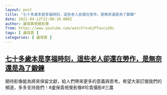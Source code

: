 ```yaml
---
layout: post
title: "七十多歲本是享福時刻，這些老人卻還在勞作，是無奈還是為了鍛鍊"
date: 2021-04-12T12:00:10.000Z
author: 盧保貴視覺影像
from: https://www.youtube.com/watch?v=bjPTuxcu20s
tags: [ 盧保貴 ]
categories: [ 盧保貴 ]
---
```

<!--1618228810000-->
[七十多歲本是享福時刻，這些老人卻還在勞作，是無奈還是為了鍛鍊](https://www.youtube.com/watch?v=bjPTuxcu20s)
------

<div>
期待影像能為將來保留文獻，給人們帶來更多的意義與思考。希望大家訂閱我們的頻道，多多支持我們！#盧保貴視覺影像#珍貴攝影#三農
</div>
